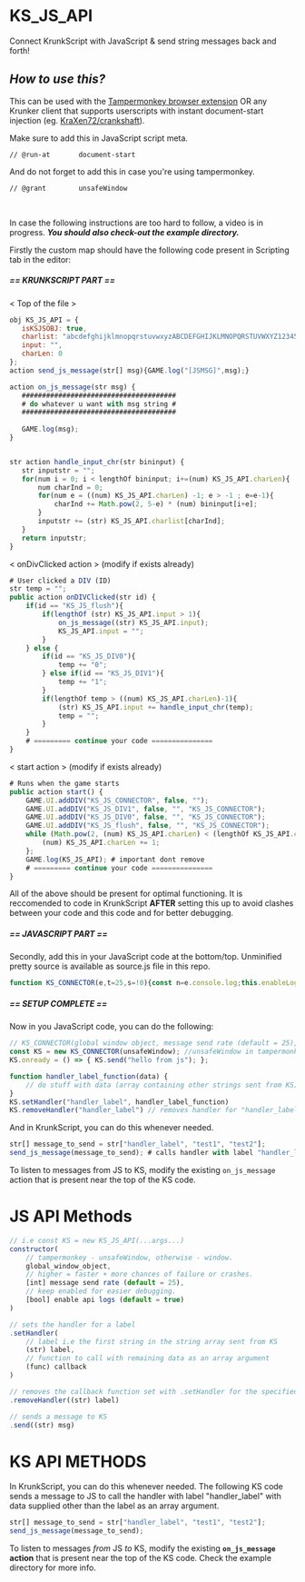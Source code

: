 # KS_JS_API
Connect KrunkScript with JavaScript & send string messages back and forth!
## ***How to use this?***
This can be used with the [Tampermonkey browser extension](https://www.tampermonkey.net/)  OR any Krunker client that supports userscripts with instant document-start injection (eg. [KraXen72/crankshaft](https://github.com/KraXen72/crankshaft)).

Make sure to add this in JavaScript script meta.
```
// @run-at       document-start
```
And do not forget to add this in case you're using tampermonkey.
```
// @grant        unsafeWindow
```
<br>

In case the following instructions are too hard to follow, a video is in progress.
***You should also check-out the example directory.***

Firstly the custom map should have the following code present in Scripting tab in the editor:

##### == KRUNKSCRIPT PART ==
 < Top of the file >
 ```js
 obj KS_JS_API = {
	isKSJSOBJ: true,
	charlist: "abcdefghijklmnopqrstuvwxyzABCDEFGHIJKLMNOPQRSTUVWXYZ1234567890 _",
	input: "",
	charLen: 0
};
action send_js_message(str[] msg){GAME.log("[JSMSG]",msg);}

action on_js_message(str msg) {
    ######################################
    # do whatever u want with msg string #
    ######################################
    
	GAME.log(msg);
}


str action handle_input_chr(str bininput) {
    str inputstr = "";
	for(num i = 0; i < lengthOf bininput; i+=(num) KS_JS_API.charLen){
		num charInd = 0;
		for(num e = ((num) KS_JS_API.charLen) -1; e > -1 ; e=e-1){
			charInd += Math.pow(2, 5-e) * (num) bininput[i+e];
		}
		inputstr += (str) KS_JS_API.charlist[charInd];
	}
    return inputstr;
}
 ```
< onDivClicked action > (modify if exists already)
```js
# User clicked a DIV (ID)
str temp = "";
public action onDIVClicked(str id) {
	if(id == "KS_JS_flush"){
		if(lengthOf (str) KS_JS_API.input > 1){
			on_js_message((str) KS_JS_API.input);
	        KS_JS_API.input = "";
		}
	} else {
		if(id == "KS_JS_DIV0"){
		    temp += "0";
	    } else if(id == "KS_JS_DIV1"){
		    temp += "1";
	    }
		if(lengthOf temp > ((num) KS_JS_API.charLen)-1){
			(str) KS_JS_API.input += handle_input_chr(temp);
		    temp = "";
		}
	}
    # ========= continue your code ===============
}
```
< start action >  (modify if exists already)
```js
# Runs when the game starts
public action start() {
	GAME.UI.addDIV("KS_JS_CONNECTOR", false, "");
    GAME.UI.addDIV("KS_JS_DIV1", false, "", "KS_JS_CONNECTOR");
    GAME.UI.addDIV("KS_JS_DIV0", false, "", "KS_JS_CONNECTOR");
    GAME.UI.addDIV("KS_JS_flush", false, "", "KS_JS_CONNECTOR");
    while (Math.pow(2, (num) KS_JS_API.charLen) < (lengthOf KS_JS_API.charlist)){
	    (num) KS_JS_API.charLen += 1;
    };
    GAME.log(KS_JS_API); # important dont remove
    # ========= continue your code ===============
}
```
All of the above should be present for optimal functioning. 
It is reccomended to code in KrunkScript **AFTER** setting this up to avoid clashes between your code and this code and for better debugging.

##### == JAVASCRIPT PART ==
Secondly, add this in your JavaScript code at the bottom/top.
Unminified pretty source is available as source.js file in this repo.
```js
function KS_CONNECTOR(e,t=25,s=!0){const n=e.console.log;this.enableLogs=s;const l={default:"yellow",error:"red"},r=(e,t="default")=>{this.enableLogs&&e&&n("%c[KS_JS_API] "+e.toString(),`color: ${l[t]||l.default}; background-color: #171717`)};let o=null,i=!1;this.isReady=!1,Object.defineProperty(this,"onready",{set:e=>{this.isReady?e():this._actual_onready_=e},get:()=>this._actual_onready_||null}),this.handlers={log:n},this.setHandler=(e,t)=>{this.handlers[e]=t},this.removeHandler=e=>{delete this.handlers[e]},this.send=e=>{if(!o)return r("(NOT READY) API_OBJECT_NONEXISTENT Could not send message!","error");let s=[];for(const t of e)if(o.charlist.includes(t)){const e=o.charlist.indexOf(t);if(e>Math.pow(2,o.charLen))r("FATAL PACKET LOSS. INDEX > 2**CHARLEN. RARE ERROR ENCOUNTERED","error");else{let t=h(e,o.charLen);s=s.concat(t)}}let n=0;!function e(){let l=!1;for(let e=0;e<t;e++)n<s.length?(s[n]?o.C_one.click():o.C_zero.click(),n+=1):(o.C_flush.click(),l=!0);l||requestIdleCallback(e)}()};const a=e=>{if(this.handlers[e[0]]){const t=e[0];e.shift(),this.handlers[t](e)}else r("Message recieved from KS but no handler present. Label: "+e[0],"error")};var c,d;function h(e,t){let s=[],n=e;for(;n>0;)s.unshift(n%2),n=Math.floor(n/2);for(;s.length<t;)s.unshift(0);return s}c=()=>e.getGameActivity,d=()=>{const t=e.getGameActivity();i="Guest"!==t.user&&!t.isCustom,r(i?"Disabled due to game being pub":null,"error")},new Promise((e=>{let t=!1,s=setInterval((()=>{c()&&(t=!0,clearInterval(s)),t&&(t=!1,e())}),100)})).then(d),e.console.log=(...e)=>{let t=!1;if(!i&&e[0]&&e[0].includes("[KRUNKSCRIPT] "))if(o){if(e[0].includes("[JSMSG]")){try{a(JSON.parse(e[0].replace("%c[KRUNKSCRIPT]","").replace("[JSMSG]","")))}catch(e){n(e)}t=!0}}else try{const s=e[0].substring(e[0].indexOf("{"),e[0].lastIndexOf("}")+1),n=JSON.parse(s);n.isKSJSOBJ&&(o=n,r("KS JS API Ready!"),o.C_one=document.getElementById("KS_JS_DIV1"),o.C_zero=document.getElementById("KS_JS_DIV0"),o.C_flush=document.getElementById("KS_JS_flush"),this.isReady=!0,"function"==typeof this.onready&&this.onready(),t=!0)}catch{}if(!t)return n(...e)}}
```
##### == SETUP COMPLETE ==
Now in you JavaScript code, you can do the following:
```js
// KS_CONNECTOR(global window object, message send rate (default = 25), enable API logs (default = true))
const KS = new KS_CONNECTOR(unsafeWindow); //unsafeWindow in tampermonkey, window in any other script.
KS.onready = () => { KS.send("hello from js"); };

function handler_label_function(data) {
    // do stuff with data (array containing other strings sent from KS)
}
KS.setHandler("handler_label", handler_label_function)
KS.removeHandler("handler_label") // removes handler for "handler_label"
```

And in KrunkScript, you can do this whenever needed.
```js
str[] message_to_send = str["handler_label", "test1", "test2"];
send_js_message(message_to_send); # calls handler with label "handler_label" with data supplied other than the label as an array argument.
```
To listen to messages from JS to KS, modify the existing `on_js_message` action that is present near the top of the KS code.

# JS API Methods
```js
// i.e const KS = new KS_JS_API(...args...)
constructor(
    // tampermonkey - unsafeWindow, otherwise - window.
    global_window_object, 
    // higher = faster + more chances of failure or crashes.
    [int] message send rate (default = 25), 
    // keep enabled for easier debugging. 
    [bool] enable api logs (default = true)
)

// sets the handler for a label
.setHandler(
    // label i.e the first string in the string array sent from KS
    (str) label, 
    // function to call with remaining data as an array argument
    (func) callback
)

// removes the callback function set with .setHandler for the specified label.
.removeHandler((str) label)

// sends a message to KS
.send((str) msg)
```

# KS API METHODS 
In KrunkScript, you can do this whenever needed.
The following KS code sends a message to JS to call the handler with label "handler_label" with data supplied other than the label as an array argument.
```js
str[] message_to_send = str["handler_label", "test1", "test2"];
send_js_message(message_to_send); 
```
To listen to messages *from* JS *to* KS, modify the existing **`on_js_message` action** that is present near the top of the KS code.
Check the example directory for more info.
